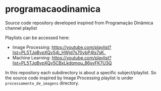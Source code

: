 # programacaodinamica
Source code repository developed inspired from Programação Dinâmica channel playlist

Playlists can be accessed here:

* Image Processing: https://youtube.com/playlist?list=PL5TJqBvpXQv54i_HWjd7s70vbP4Is7sK_
* Machine Learning: https://youtube.com/playlist?list=PL5TJqBvpXQv5CBxLkdqmou_86syFK7U3Q

In this repository each subdirectory is about a specific subject/playlist. So the source code inspired by Image Processing playlist is under `processamento_de_imagens` directory.
